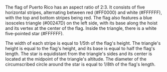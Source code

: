 The flag of Puerto Rico has an aspect ratio of 2:3. It consists of five horizontal stripes, alternating between red (#FF0000) and white (#FFFFFF), with the top and bottom stripes being red. The flag also features a blue isosceles triangle (#00247D) on the left side, with its base along the hoist and its vertex at the center of the flag. Inside the triangle, there is a white five-pointed star (#FFFFFF).

The width of each stripe is equal to 1/5th of the flag's height. The triangle's height is equal to the flag's height, and its base is equal to half the flag's length. The star is equidistant from the triangle's sides and its center is located at the midpoint of the triangle's altitude. The diameter of the circumscribed circle around the star is equal to 1/8th of the flag's length.